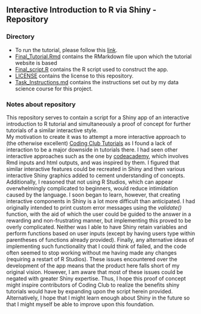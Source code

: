 ## Interactive Introduction to R via Shiny - Repository

### Directory 
- To run the tutorial, please follow this [link](https://simondjs.shinyapps.io/final_tutorial/).
- [Final_Tutorial.Rmd](Final_Tutorial.Rmd) contains the RMarkdown file upon which the tutorial website is based
- [Final_script.R](Final_script.R) contains the R script used to construct the app.
- [LICENSE](LICENSE) contains the license to this repository.
- [Task_Instructions.md](Task_Instructions.md) contains the instructions set out by my data science course for this project.

### Notes about repository
This repository serves to contain a script for a Shiny app of an interactive introduction to R tutorial and simultaneously a proof of concept for further tutorials of a similar interactive style. <br> My motivation to create it was to attempt a more interactive approach to (the otherwise excellent) [Coding Club Tutorials](https://ourcodingclub.github.io) as I found a lack of interaction to be a major downside in tutorials there. I had seen other interactive approaches such as the one by [codeacademy](https://www.codecademy.com/learn/learn-r), which involves Rmd inputs and html outputs, and was inspired by them. I figured that similar interactive features could be recreated in Shiny and then various interactive Shiny graphics added to cement understanding of concepts. Additionally, I reasoned that not using R Studios, which can appear overwhelmingly complicated to beginners, would reduce intimidation caused by the language.  I soon began to learn, however, that creating interactive components in Shiny is a lot more difficult than anticipated. I had originally intended to print custom error messages using the *validate()* function, with the aid of which the user could be guided to the answer in a rewarding and non-frustrating manner, but implementing this proved to be overly complicated. Neither was I able to have Shiny retain variables and perform functions based on user inputs (except by having users type within parentheses of functions already provided). Finally, any alternative ideas of implementing such functionality that I could think of failed, and the code often seemed to stop working without me having made any changes (requiring a restart of R Studios). These issues encountered over the development of the app means that the product here falls short of my original vision. However, I am aware that most of these issues could be negated with greater Shiny expertise. Thus, I hope this proof of concept might inspire contributors of Coding Club to realize the benefits shiny tutorials would have by expanding upon the script herein provided. Alternatively, I hope that I might learn enough about Shiny in the future so that I might myself be able to improve upon this foundation.
